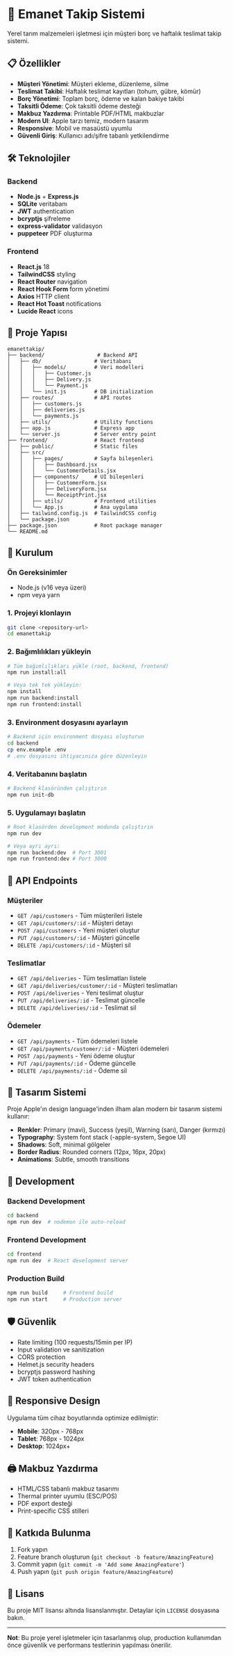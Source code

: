 # 🌾 Emanet Takip Sistemi

Yerel tarım malzemeleri işletmesi için müşteri borç ve haftalık teslimat takip sistemi.

## 📋 Özellikler

- **Müşteri Yönetimi**: Müşteri ekleme, düzenleme, silme
- **Teslimat Takibi**: Haftalık teslimat kayıtları (tohum, gübre, kömür)
- **Borç Yönetimi**: Toplam borç, ödeme ve kalan bakiye takibi
- **Taksitli Ödeme**: Çok taksitli ödeme desteği
- **Makbuz Yazdırma**: Printable PDF/HTML makbuzlar
- **Modern UI**: Apple tarzı temiz, modern tasarım
- **Responsive**: Mobil ve masaüstü uyumlu
- **Güvenli Giriş**: Kullanıcı adı/şifre tabanlı yetkilendirme

## 🛠 Teknolojiler

### Backend
- **Node.js** + **Express.js**
- **SQLite** veritabanı
- **JWT** authentication
- **bcryptjs** şifreleme
- **express-validator** validasyon
- **puppeteer** PDF oluşturma

### Frontend
- **React.js** 18
- **TailwindCSS** styling
- **React Router** navigation
- **React Hook Form** form yönetimi
- **Axios** HTTP client
- **React Hot Toast** notifications
- **Lucide React** icons

## 📁 Proje Yapısı

```
emanettakip/
├── backend/                 # Backend API
│   ├── db/                 # Veritabanı
│   │   ├── models/         # Veri modelleri
│   │   │   ├── Customer.js
│   │   │   ├── Delivery.js
│   │   │   └── Payment.js
│   │   └── init.js         # DB initialization
│   ├── routes/             # API routes
│   │   ├── customers.js
│   │   ├── deliveries.js
│   │   └── payments.js
│   ├── utils/              # Utility functions
│   ├── app.js              # Express app
│   └── server.js           # Server entry point
├── frontend/               # React frontend
│   ├── public/             # Static files
│   ├── src/
│   │   ├── pages/          # Sayfa bileşenleri
│   │   │   ├── Dashboard.jsx
│   │   │   └── CustomerDetails.jsx
│   │   ├── components/     # UI bileşenleri
│   │   │   ├── CustomerForm.jsx
│   │   │   ├── DeliveryForm.jsx
│   │   │   └── ReceiptPrint.jsx
│   │   ├── utils/          # Frontend utilities
│   │   └── App.js          # Ana uygulama
│   ├── tailwind.config.js  # TailwindCSS config
│   └── package.json
├── package.json            # Root package manager
└── README.md
```

## 🚀 Kurulum

### Ön Gereksinimler
- Node.js (v16 veya üzeri)
- npm veya yarn

### 1. Projeyi klonlayın
```bash
git clone <repository-url>
cd emanettakip
```

### 2. Bağımlılıkları yükleyin
```bash
# Tüm bağımlılıkları yükle (root, backend, frontend)
npm run install:all

# Veya tek tek yükleyin:
npm install
npm run backend:install
npm run frontend:install
```

### 3. Environment dosyasını ayarlayın
```bash
# Backend için environment dosyası oluşturun
cd backend
cp env.example .env
# .env dosyasını ihtiyacınıza göre düzenleyin
```

### 4. Veritabanını başlatın
```bash
# Backend klasöründen çalıştırın
npm run init-db
```

### 5. Uygulamayı başlatın
```bash
# Root klasörden development modunda çalıştırın
npm run dev

# Veya ayrı ayrı:
npm run backend:dev  # Port 3001
npm run frontend:dev # Port 3000
```

## 📖 API Endpoints

### Müşteriler
- `GET /api/customers` - Tüm müşterileri listele
- `GET /api/customers/:id` - Müşteri detayı
- `POST /api/customers` - Yeni müşteri oluştur
- `PUT /api/customers/:id` - Müşteri güncelle
- `DELETE /api/customers/:id` - Müşteri sil

### Teslimatlar
- `GET /api/deliveries` - Tüm teslimatları listele
- `GET /api/deliveries/customer/:id` - Müşteri teslimatları
- `POST /api/deliveries` - Yeni teslimat oluştur
- `PUT /api/deliveries/:id` - Teslimat güncelle
- `DELETE /api/deliveries/:id` - Teslimat sil

### Ödemeler
- `GET /api/payments` - Tüm ödemeleri listele
- `GET /api/payments/customer/:id` - Müşteri ödemeleri
- `POST /api/payments` - Yeni ödeme oluştur
- `PUT /api/payments/:id` - Ödeme güncelle
- `DELETE /api/payments/:id` - Ödeme sil

## 🎨 Tasarım Sistemi

Proje Apple'ın design language'inden ilham alan modern bir tasarım sistemi kullanır:

- **Renkler**: Primary (mavi), Success (yeşil), Warning (sarı), Danger (kırmızı)
- **Typography**: System font stack (-apple-system, Segoe UI)
- **Shadows**: Soft, minimal gölgeler
- **Border Radius**: Rounded corners (12px, 16px, 20px)
- **Animations**: Subtle, smooth transitions

## 🔧 Development

### Backend Development
```bash
cd backend
npm run dev  # nodemon ile auto-reload
```

### Frontend Development
```bash
cd frontend
npm run dev  # React development server
```

### Production Build
```bash
npm run build     # Frontend build
npm run start     # Production server
```

## 🛡 Güvenlik

- Rate limiting (100 requests/15min per IP)
- Input validation ve sanitization
- CORS protection
- Helmet.js security headers
- bcryptjs password hashing
- JWT token authentication

## 📱 Responsive Design

Uygulama tüm cihaz boyutlarında optimize edilmiştir:
- **Mobile**: 320px - 768px
- **Tablet**: 768px - 1024px
- **Desktop**: 1024px+

## 🖨 Makbuz Yazdırma

- HTML/CSS tabanlı makbuz tasarımı
- Thermal printer uyumlu (ESC/POS)
- PDF export desteği
- Print-specific CSS stilleri

## 🤝 Katkıda Bulunma

1. Fork yapın
2. Feature branch oluşturun (`git checkout -b feature/AmazingFeature`)
3. Commit yapın (`git commit -m 'Add some AmazingFeature'`)
4. Push yapın (`git push origin feature/AmazingFeature`)

## 📄 Lisans

Bu proje MIT lisansı altında lisanslanmıştır. Detaylar için `LICENSE` dosyasına bakın.

---

**Not**: Bu proje yerel işletmeler için tasarlanmış olup, production kullanımdan önce güvenlik ve performans testlerinin yapılması önerilir.

